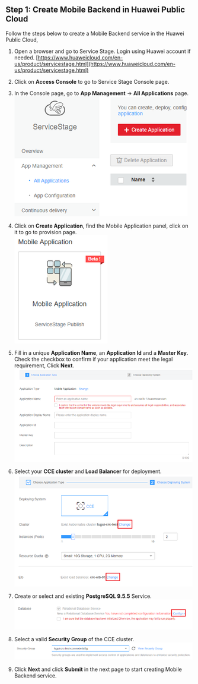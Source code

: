 ## Step 1:  Create Mobile Backend in Huawei Public Cloud

Follow the steps below to create a Mobile Backend service in the Huawei Public Cloud,

1.  Open a browser and go to Service Stage.  Login using Huawei account if needed. [https://www.huaweicloud.com/en-us/product/servicestage.html](https://www.huaweicloud.com/en-us/product/servicestage.html)  

2. Click on **Access Console** to go to Service Stage Console page.

3. In the Console page, go to **App Management** -> **All Applications** page.  
![s1f](./imgs/s1f.png)

2. Click on **Create Application**, find the Mobile Application panel, click on it to go to provision page.  
![s1e](./imgs/s1e.png)

3.  Fill in a unique **Application Name**, an **Application Id** and a **Master Key**.  Check the checkbox to confirm if your application meet the legal requirement, Click **Next**.  
![s1a](./imgs/s1a.png)

4.	Select your **CCE cluster** and **Load Balancer** for deployment.  
![s1b](./imgs/s1b.png)

5.	Create or select and existing **PostgreSQL 9.5.5** Service.  
![s1c](./imgs/s1c.png)

6.	Select a valid **Security Group** of the CCE cluster.  
![s1d](./imgs/s1d.png)

7.	Click **Next** and click **Submit** in the next page to start creating Mobile Backend service.  
